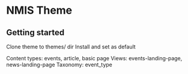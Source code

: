 # NMIS Theme

## Getting started 

Clone theme to themes/ dir 
Install and set as default

Content types: events, article, basic page 
Views: events-landing-page, news-landing-page
Taxonomy: event_type